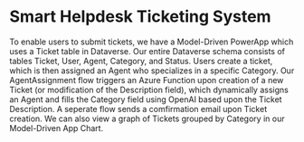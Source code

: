 # Smart Helpdesk Ticketing System

To enable users to submit tickets, we have a Model-Driven PowerApp which uses a Ticket table in Dataverse. Our entire Dataverse
schema consists of tables Ticket, User, Agent, Category, and Status. Users create a ticket, which is then assigned an Agent who specializes in a specific Category. Our AgentAssignment flow triggers an Azure Function upon creation of a new Ticket (or modification of the Description field), which dynamically assigns an Agent and fills the Category field using OpenAI based upon the Ticket Description. A seperate flow sends a comfirmation email upon Ticket creation. We can also view a graph of Tickets grouped by Category in our Model-Driven App Chart.
